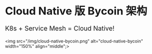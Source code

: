 <!-- ex_nonav -->
<h1 style="font-size:250%;">Cloud Native 版 Bycoin 架构</h1>
<p style="font-size:150%;">K8s + Service Mesh = Cloud Native!</p>


<img src="/img/cloud-native-bycoin.png" alt="cloud-native-bycoin" width="150%" align="middle";>
